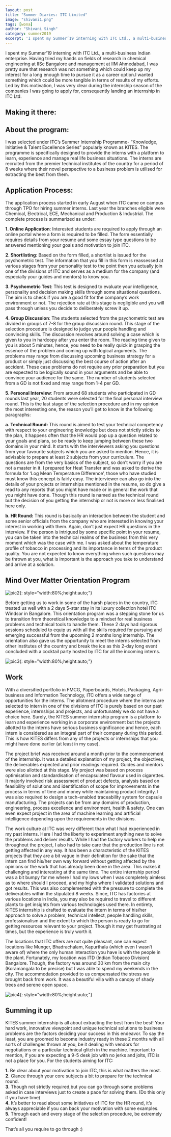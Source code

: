 ```yaml
---
layout: post
title: "Summer Diaries: ITC Limited"
image: "shivani1.png"
tags: [wona]
author: "Shivani Singh"
category: summer2019
excerpt: 'I spent my Summer’19 interning with ITC Ltd., a multi-business Indian enterprise. Having tried my hands on fields of research in chemical engineering at IISc Bangalore and management at IIM Ahmedabad, I was pretty sure that research was not something which could keep up my interest for a long enough time to pursue it as a career option.'
---
```


I spent my Summer’19 interning with ITC Ltd., a multi-business Indian enterprise. Having tried my hands on fields of research in chemical engineering at IISc Bangalore and management at IIM Ahmedabad, I was pretty sure that research was not something which could keep up my interest for a long enough time to pursue it as a career option.I wanted something which could be more tangible in terms of results of my efforts. Led by this motivation, I was very clear during the internship season of the companies I was going to apply for, consequently landing an internship in ITC Ltd.

## Making it there:

## About the program: 
I was selected under ITC’s Summer Internship Programme- “Knowledge, Initiative & Talent Excellence Series” popularly known as KITES. The programme is specifically designed to provide the interns with a platform to learn, experience and manage real life business situations. The interns are recruited from the premier technical institutes of the country for a period of 8 weeks where their novel perspective to a business problem is utilised for extracting the best from them.

## Application Process:
The application process started in early August when ITC came on campus through TPO for hiring summer interns. Last year the branches eligible were Chemical, Electrical, ECE, Mechanical and Production & Industrial. The complete process is summarized as under:

**1. Online Application**: Interested students are required to apply through an online portal where a form is required to be filled. The form essentially requires details from your resume and some essay type questions to be answered mentioning your goals and motivation to join ITC.

**2. Shortlisting**: Based on the form filled, a shortlist is issued for the psychometric test. The information that you fill in this form is reassessed at various stages from your personality test to the point then you actually join one of the divisions of ITC and serves as a medium for the company (and especially your guides and mentors) to know you.

**3. Psychometric Test**: This test is designed to evaluate your intelligence, personality and decision making skills through some situational questions. The aim is to check if you are a good fit for the company’s work environment or not. The rejection rate at this stage is negligible and you will pass through unless you decide to deliberately screw it up. 

**4. Group Discussion**: The students selected from the psychometric test are divided in groups of 7-8 for the group discussion round. This stage of the selection procedure is designed to judge your people handling and convincing skills. The discussion revolves around solving a case which is given to you in hardcopy after you enter the room. The reading time given to you is about 5 minutes, hence, you need to be really quick in grasping the essence of the problem and coming up with logical arguments. The problems may range from discussing upcoming business strategy for a product or simply just discussing the best course of action after an accident. These case problems do not require any prior preparation but you are expected to be logically sound in your arguments and be able to convince your audience for the same. The number of students selected from a GD is not fixed and may range from 1-4 per GD.

**5. Personal Interview**: From around 68 students who participated in GD rounds last year, 20 students were selected for the final personal interview round. This is the last stage of the selection procedure and in my opinion the most interesting one, the reason you’ll get to know in the following paragraphs: 

**a. Technical Round:** This round is aimed to test your technical competency with respect to your engineering knowledge but does not strictly sticks to the plan, it happens often that the HR would pop up a question related to your goals and plans, so be ready to keep jumping between these two domains in your mind. It starts with the interviewers asking you questions from your favourite subjects which you are asked to mention. Hence, it is advisable to prepare at least 2 subjects from your curriculum. The questions are from the very basics of the subject, so don’t worry if you are not a master in it. I prepared for Heat Transfer and was asked to derive the formula for ‘Log Mean Temperature Difference’, those who have studied must know this concept is fairly easy. The interviewer can also go into the details of your projects or internships mentioned in the resume, so do give a read to any reports that you might have made or in general the work that you might have done. Though this round is named as the technical round but the decision of you getting the internship or not is more or less finalised here only.


**b. HR Round:** This round is basically an interaction between the student and some senior officials from the company who are interested in knowing your interest in working with them. Again, don’t just expect HR questions in the interview. If the person is intrigued by some specific point in your resume, you can be taken into the technical realms of the business from this very moment which was the case with me. I was asked about the temperature profile of tobacco in processing and its importance in terms of the product quality. You are not expected to know everything when such questions may be thrown at you, what is important is the approach you take to understand and arrive at a solution. 


## Mind Over Matter Orientation Program

![pic2](/images/posts/shivani2.png){: style="width:80%;height:auto;"}


Before getting us to work in some of the harsh places in the country, ITC treated us well with a 2 days 5-star stay in its luxury collection hotel ITC Windsor in Bangalore. This orientation program was a stepping stone for us to transition from theoretical knowledge to a mindset for real business problems and technical tools to handle them. These 2 days had rigorous sessions scheduled to equip us with all the skills required for pursuing and emerging successful from the upcoming 2 months long internship. The orientation also gave us the opportunity to meet the interns selected from other institutes of the country and break the ice as this 2-day long event concluded with a cocktail party hosted by ITC for all the incoming interns.

![pic3](/images/posts/shivani3.png){: style="width:80%;height:auto;"}


## Work     
With a diversified portfolio in FMCG, Paperboards, Hotels, Packaging, Agri-business and Information Technology, ITC offers a wide range of opportunities for the interns. The allotment procedure where the interns are selected to intern in one of the divisions of ITC is purely based on our past experience, internships and projects, and unfortunately we do not have a choice here. Surely, the KITES summer internship program is a platform to learn and experience working in a corporate environment but the projects allotted to the interns have serious business significance and hence, each intern is considered as an integral part of their company during this period. This is how KITES differs from any of the projects or internships that you might have done earlier (at least in my case).

The project brief was received around a month prior to the commencement of the internship. It was a detailed explanation of my project, the objectives, the deliverables expected and prior readings required. Guides and mentors were also allotted at this stage.
My project was based on process optimisation and standardisation of encapsulated flavour used in cigarettes. It majorly involved risk assessment of product defects, analysis based on feasibility of solutions and identification of scope for improvements in the process in terms of time and money while maintaining product integrity. I was also required to design a tech-enabled traceability system for capsule manufacturing. 
The projects can be from any domains of production, engineering, process excellence and environment, health & safety. One can even expect project in the area of machine learning and artificial intelligence depending upon the requirements in the divisions. 

The work culture at ITC was very different than what I had experienced in my past interns. Here I had the liberty to experiment anything new to solve the problems and deliver results. While I had the factory workers to help me throughout the project, I also had to take care that the production line is not getting affected in any way. 
It has been a characteristic of the KITES projects that they are a bit vague in their definition for the sake that the intern can find his/her own way forward without getting affected by the opinions or the work that has already been done in the area. This makes it challenging and interesting at the same time. The entire internship period was a bit bumpy for me where I had my lows when I was completely aimless as to where should I proceed, and my highs where I validated solutions and got results. This was also complemented with the pressure to complete the deliverables within the stipulated 8 weeks. Since, ITC has factories at various locations in India, you may also be required to travel to different plants to get insights from various technologies used there. In entirety, KITES internship is drafted to evaluate the intern in terms of his/her approach to solve a problem, technical intellect, people handling skills, professionalism and the extent to which the person is ready to go for getting resources relevant to your project. Though it may get frustrating at times, but the experience is truly worth it.

The locations that ITC offers are not quite pleasant, one can expect locations like Munger, Bhadrachalam, Kapurthala (which even I wasn’t aware of) where the only human interaction you have is with the people in the plant. Fortunately, my location was ITD (Indian Tobacco Division) Bangalore. Though, the factory was around 30 km from the main city (Koramangala to be precise) but I was able to spend my weekends in the city. The accommodation provided to us compensated the stress we brought back from work. It was a beautiful villa with a canopy of shady trees and serene open space. 

![pic4](/images/posts/shivani4.png){: style="width:80%;height:auto;"}

## Summing it up
KITES summer internship is all about extracting the best from the best! Your hard work, innovative viewpoint and unique technical solutions to business problems are the factors deciding your success in this endeavor. To say the least, you are groomed to become industry ready in these 2 months with all sorts of challenges thrown at you, be it dealing with vendors for negotiations or a particular technical glitch in the machine. 
Important to mention, if you are expecting a 9-5 desk job with no jerks and jolts, ITC is not a place for you. For the students aiming for ITC:

**1.** Be clear about your motivation to join ITC, this is what matters the most.<br>
**2.** Glance through your core subjects a bit to prepare for the technical round.<br>
**3.** Though not strictly required,but you can go through some problems asked in case interviews just to create a pace for solving them. (Do this only if you have time)<br>
**4.** It’s better to read about some initiatives of ITC for the HR round, it’s always appreciable if you can back your motivation with some examples.<br>
**5.** Through each and every stage of the selection procedure, be extremely confident!

That’s all you require to go through :)



